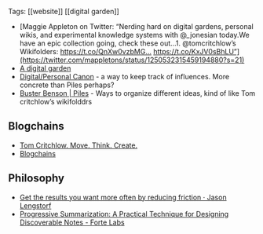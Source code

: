 Tags: [[website]] [[digital garden]]

- [Maggie Appleton on Twitter: “Nerding hard on digital gardens, personal wikis, and experimental knowledge systems with @\_jonesian today.We have an epic collection going, check these out…1. @tomcritchlow’s Wikifolders: https://t.co/QnXw0vzbMG… https://t.co/KxJV0sBhLU”](https://twitter.com/mappletons/status/1250532315459194880?s=21)
- [A digital garden](https://tomcritchlow.com/)
- [Digital/Personal Canon](https://GitHub.com/bschlagel/canonize/) - a way to keep track of influences. More concrete than Piles perhaps?
- [Buster Benson | Piles](https://busterbenson.com/piles/) - Ways to organize different ideas, kind of like Tom critchlow’s wikifolddrs

## Blogchains

- [Tom Critchlow. Move. Think. Create.](https://tomcritchlow.com/blogchains/)
- [Blogchains](https://johno.com/blogchains/)

## Philosophy

- [Get the results you want more often by reducing friction · Jason Lengstorf](https://lengstorf.com/reduce-friction/)
- [Progressive Summarization: A Practical Technique for Designing Discoverable Notes - Forte Labs](https://fortelabs.co/blog/progressive-summarization-a-practical-technique-for-designing-discoverable-notes/)
